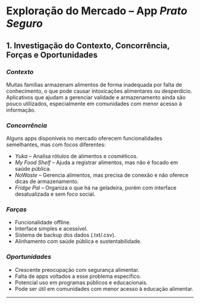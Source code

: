 # Exploração do Mercado – App *Prato Seguro*

## 1. Investigação do Contexto, Concorrência, Forças e Oportunidades

### *Contexto*
Muitas famílias armazenam alimentos de forma inadequada por falta de conhecimento, o que pode causar intoxicações alimentares ou desperdício. Aplicativos que ajudam a gerenciar validade e armazenamento ainda são pouco utilizados, especialmente em comunidades com menor acesso à informação.

### *Concorrência*
Alguns apps disponíveis no mercado oferecem funcionalidades semelhantes, mas com focos diferentes:
- *Yuka* – Analisa rótulos de alimentos e cosméticos.
- *My Food Shelf* – Ajuda a registrar alimentos, mas não é focado em saúde pública.
- *NoWaste* – Gerencia alimentos, mas precisa de conexão e não oferece dicas de armazenamento.
- *Fridge Pal* – Organiza o que há na geladeira, porém com interface desatualizada e sem foco social.

### *Forças*
- Funcionalidade offline.
- Interface simples e acessível.
- Sistema de backup dos dados (.txt/.csv).
- Alinhamento com saúde pública e sustentabilidade.

### *Oportunidades*
- Crescente preocupação com segurança alimentar.
- Falta de apps voltados a esse problema específico.
- Potencial uso em programas públicos e educacionais.
- Pode ser útil em comunidades com menor acesso à educação alimentar.

---




